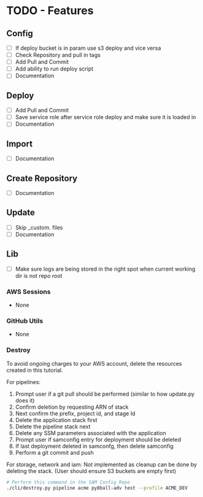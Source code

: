 # TODO - Features

## Config

- [ ] If deploy bucket is in param use s3 deploy and vice versa
- [ ] Check Repository and pull in tags
- [ ] Add Pull and Commit
- [ ] Add ability to run deploy script
- [ ] Documentation

## Deploy

- [ ] Add Pull and Commit
- [ ] Save service role after service role deploy and make sure it is loaded in
- [ ] Documentation

## Import

- [ ] Documentation

## Create Repository

- [ ] Documentation

## Update

- [ ] Skip _custom. files
- [ ] Documentation

## Lib

- [ ] Make sure logs are being stored in the right spot when current working dir is not repo root

### AWS Sessions

- None

### GitHub Utils

- None

### Destroy

To avoid ongoing charges to your AWS account, delete the resources created in this tutorial.

For pipelines:
1. Prompt user if a git pull should be performed (similar to how update.py does it)
2. Confirm deletion by requesting ARN of stack
3. Next confirm the prefix, project id, and stage Id
4. Delete the application stack first
5. Delete the pipeline stack next
6. Delete any SSM parameters associated with the application
7. Prompt user if samconfig entry for deployment should be deleted
8. If last deployment deleted in samconfg, then delete samconfig
9. Perform a git commit and push

For storage, network and iam: Not implemented as cleanup can be done by deleting the stack. (User should ensure S3 buckets are empty first)

```bash
# Perform this command in the SAM Config Repo
./cli/destroy.py pipeline acme py8ball-adv test --profile ACME_DEV
```
